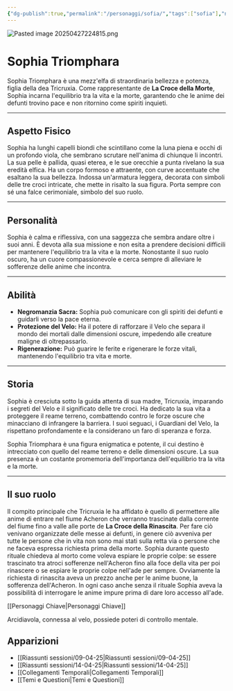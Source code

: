 ```yaml
---
{"dg-publish":true,"permalink":"/personaggi/sofia/","tags":["sofia"],"noteIcon":""}
---
```


![Pasted image 20250427224815.png](/img/user/_Files/Immagini/Pasted%20image%2020250427224815.png)
# Sophia Triomphara

Sophia Triomphara è una mezz'elfa di straordinaria bellezza e potenza, figlia della dea Tricruxia. Come rappresentante de **La Croce della Morte**, Sophia incarna l'equilibrio tra la vita e la morte, garantendo che le anime dei defunti trovino pace e non ritornino come spiriti inquieti.

---
## Aspetto Fisico
Sophia ha lunghi capelli biondi che scintillano come la luna piena e occhi di un profondo viola, che sembrano scrutare nell'anima di chiunque li incontri. La sua pelle è pallida, quasi eterea, e le sue orecchie a punta rivelano la sua eredità elfica. Ha un corpo formoso e attraente, con curve accentuate che esaltano la sua bellezza. Indossa un'armatura leggera, decorata con simboli delle tre croci intricate, che mette in risalto la sua figura. Porta sempre con sé una falce cerimoniale, simbolo del suo ruolo.

---
## Personalità
Sophia è calma e riflessiva, con una saggezza che sembra andare oltre i suoi anni. È devota alla sua missione e non esita a prendere decisioni difficili per mantenere l'equilibrio tra la vita e la morte. Nonostante il suo ruolo oscuro, ha un cuore compassionevole e cerca sempre di alleviare le sofferenze delle anime che incontra.

---
## Abilità
- **Negromanzia Sacra:** Sophia può comunicare con gli spiriti dei defunti e guidarli verso la pace eterna.
- **Protezione del Velo:** Ha il potere di rafforzare il Velo che separa il mondo dei mortali dalle dimensioni oscure, impedendo alle creature maligne di oltrepassarlo.
- **Rigenerazione:** Può guarire le ferite e rigenerare le forze vitali, mantenendo l'equilibrio tra vita e morte.

---
## Storia
Sophia è cresciuta sotto la guida attenta di sua madre, Tricruxia, imparando i segreti del Velo e il significato delle tre croci. Ha dedicato la sua vita a proteggere il reame terreno, combattendo contro le forze oscure che minacciano di infrangere la barriera. I suoi seguaci, i Guardiani del Velo, la rispettano profondamente e la considerano un faro di speranza e forza.

Sophia Triomphara è una figura enigmatica e potente, il cui destino è intrecciato con quello del reame terreno e delle dimensioni oscure. La sua presenza è un costante promemoria dell'importanza dell'equilibrio tra la vita e la morte.

---
## Il suo ruolo
Il compito principale che Tricruxia le ha affidato è quello di permettere alle anime di entrare nel fiume Acheron che verranno trascinate dalla corrente del fiume fino a valle alle porte de **La Croce della Rinascita**. Per fare ciò venivano organizzate delle messe ai defunti, in genere ciò avveniva per tutte le persone che in vita non sono mai stati sulla retta via o persone che ne faceva espressa richiesta prima della morte. Sophia durante questo rituale chiedeva al morto come voleva espiare le proprie colpe: se essere trascinato tra atroci sofferenze nell'Acheron fino alla foce della vita per poi rinascere o se espiare le proprie colpe nell'ade per sempre. Ovviamente la richiesta di rinascita aveva un prezzo anche per le anime buone, la sofferenza dell'Acheron. In ogni caso anche senza il rituale Sophia aveva la possibilità di interrogare le anime impure prima di dare loro accesso all'ade.

[[Personaggi Chiave\|Personaggi Chiave]]

Arcidiavola, connessa al velo, possiede poteri di controllo mentale.

## Apparizioni
- [[Riassunti sessioni/09-04-25\|Riassunti sessioni/09-04-25]]
- [[Riassunti sessioni/14-04-25\|Riassunti sessioni/14-04-25]]
- [[Collegamenti Temporali\|Collegamenti Temporali]]
- [[Temi e Questioni\|Temi e Questioni]]
